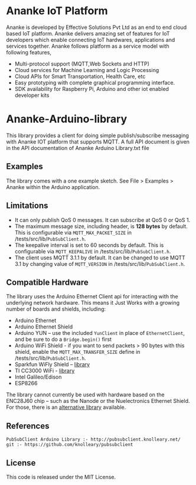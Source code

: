 # Ananke IoT Platform
Ananke is developed by Effective Solutions Pvt Ltd as an end to end cloud based IoT platform. Ananke delivers amazing set of features for IoT developers which enable connecting IoT hardwares, applications and services together. Ananke follows platform as a service model with following features,
 - Multi-protocol support (MQTT,Web Sockets and HTTP)
 - Cloud services for Machine Learning and Logic Processing
 - Cloud APIs for Smart Transportation, Health Care, etc
 - Easy prototyping with complete graphical programming interface.
 - SDK availability for Raspberry Pi, Arduino and other iot enabled developer kits

# Ananke-Arduino-library
This library provides a client for doing simple publish/subscribe messaging with
Ananke IOT platform that supports MQTT. A full API document is given in the API documentation 
of Ananke Arduino Library.txt file

## Examples

The library comes with a one example sketch. See File > Examples > Ananke
within the Arduino application.

## Limitations

 - It can only publish QoS 0 messages. It can subscribe at QoS 0 or QoS 1.
 - The maximum message size, including header, is **128 bytes** by default. This
   is configurable via `MQTT_MAX_PACKET_SIZE` in /tests/src/lib/`PubSubClient.h`.
 - The keepalive interval is set to 60 seconds by default. This is configurable
   via `MQTT_KEEPALIVE` in /tests/src/lib/`PubSubClient.h`.
 - The client uses MQTT 3.1.1 by default. It can be changed to use MQTT 3.1 by
   changing value of `MQTT_VERSION` in /tests/src/lib/`PubSubClient.h`.


## Compatible Hardware

The library uses the Arduino Ethernet Client api for interacting with the
underlying network hardware. This means it Just Works with a growing number of
boards and shields, including:

 - Arduino Ethernet
 - Arduino Ethernet Shield
 - Arduino YUN – use the included `YunClient` in place of `EthernetClient`, and
   be sure to do a `Bridge.begin()` first
 - Arduino WiFi Shield - if you want to send packets > 90 bytes with this shield,
   enable the `MQTT_MAX_TRANSFER_SIZE` define in /tests/src/lib/`PubSubClient.h`.
 - Sparkfun WiFly Shield – [library](https://github.com/dpslwk/WiFly)
 - TI CC3000 WiFi - [library](https://github.com/sparkfun/SFE_CC3000_Library)
 - Intel Galileo/Edison
 - ESP8266

The library cannot currently be used with hardware based on the ENC28J60 chip –
such as the Nanode or the Nuelectronics Ethernet Shield. For those, there is an
[alternative library](https://github.com/njh/NanodeMQTT) available.

## References 
	PubSubClient Arduino Library :- http://pubsubclient.knolleary.net/ 
	git :- https://github.com/knolleary/pubsubclient

## License

This code is released under the MIT License.
